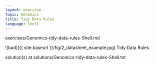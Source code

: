 ```yaml
---
layout: exercise
topic: Genomics
title: Tidy Data Rules
language: Shell
---
```

exercises/Genomics-tidy-data-rules-Shell.md

![bad]({{ site.baseurl }}/fig/2_datasheet_example.jpg)
Tidy Data Rules

solution(s) at solutions/Genomics-tidy-data-rules-Shell.txt